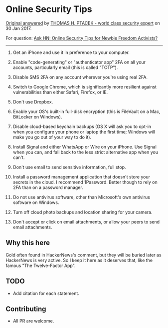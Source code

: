 # Online Security Tips

[Original answered](https://news.ycombinator.com/item?id=13516780) by [THOMAS H. PTACEK - world class security expert](https://news.ycombinator.com/user?id=tptacek) on 30 Jan 2017.

For question: [Ask HN: Online Security Tips for Newbie Freedom Activists?](https://news.ycombinator.com/item?id=13516116)

---

1. Get an iPhone and use it in preference to your computer.

2. Enable "code-generating" or "authenticator app" 2FA on all your accounts, particularly email (this is called "TOTP").

3. Disable SMS 2FA on any account wherever you're using real 2FA.

4. Switch to Google Chrome, which is significantly more resilient against vulnerabilities than either Safari, Firefox, or IE.

5. Don't use Dropbox.

6. Enable your OS's built-in full-disk encryption (this is FileVault on a Mac, BitLocker on Windows).

7. Disable cloud-based keychain backups (OS X will ask you to opt-in when you configure your phone or laptop the first time; Windows will make you go out of your way to do it).

8. Install Signal and either WhatsApp or Wire on your iPhone. Use Signal when you can, and fall back to the less strict alternative app when you can't.

9. Don't use email to send sensitive information, full stop.

10. Install a password management application that doesn't store your secrets in the cloud. I recommend 1Password. Better though to rely on 2FA than on a password manager.

11. Do not use antivirus software, other than Microsoft's own antivirus software on Windows.

12. Turn off cloud photo backups and location sharing for your camera.

13. Don't accept or click on email attachments, or allow your peers to send email attachments.

## Why this here
Gold often found in HackerNews's comment, but they will be buried later as HackerNews is very active.
So I keep it here as it deserves that, like the famous "The Twelve-Factor App".

## TODO
- Add citation for each statement.

## Contributing
- All PR are welcome.
